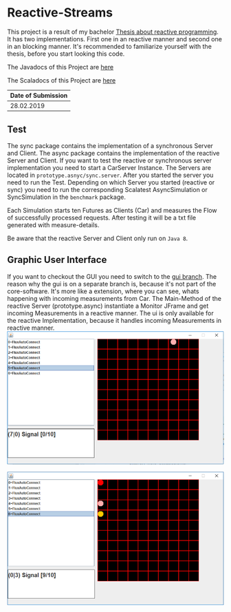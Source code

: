 # Reactive-Streams
This project is a result of my bachelor [Thesis about reactive programming](https://github.com/Menkir/reactive-streams-tex/blob/master/thesis.pdf). It has two implementations. First one in an reactive manner and second one in an blocking manner.
It's recommended to familiarize yourself with the thesis, before you start looking this code.

The Javadocs of this Project are [here](https://menkir.github.io/reactive-streams/java/index.html)

The Scaladocs of this Project are [here](https://menkir.github.io/reactive-streams/scala/index.html)

| Date of Submission |
|--------------------|
| 28.02.2019         |


## Test
The sync package contains the implementation of a synchronous Server and Client. The async package contains the implementation of the reactive Server and Client.
If you want to test the reactive or synchronous server implementation you need to start a CarServer Instance.
 The Servers are located in `prototype.asnyc/sync.server`. 
 After you started the server you need to run the Test. 
 Depending on which Server you started (reactive or sync) you need to run the corresponding Scalatest 
 AsyncSimulation or SyncSimulation in the ``benchmark`` package.
 
 Each Simulation starts ten Futures as Clients (Car) and measures the Flow of successfully processed requests.
 After testing it will be a txt file generated with measure-details.
 
 Be aware that the reactive Server and Client only run on ``Java 8``. 

## Graphic User Interface
If you want to checkout the GUI you need to switch to the [gui branch](https://github.com/Menkir/reactive-streams/tree/gui). The reason why the gui is on a separate branch is, because it's not part of the core-software. 
It's more like a extension, where you can see, whats happening with incoming measurements from Car. The Main-Method of the reactive Server (prototype.async) instantiate a Monitor JFrame and get incoming Measurements in a reactive manner. 
The ui is only available for the reactive Implementation, because it handles incoming Measurements in reactive manner. 
![alt text](misc/ex1.png)

![alt text](misc/ex2.png)
